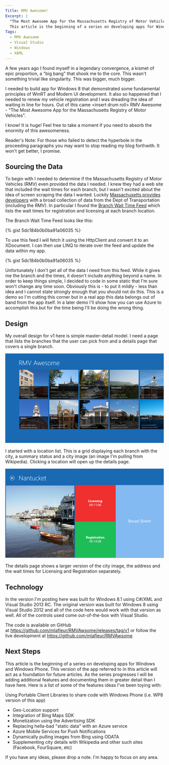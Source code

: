 ```yaml
---
Title: RMV Awesome!
Excerpt: |
  "The Most Awesome App for the Massachusetts Registry of Motor Vehicles" ~ No One
  This article is the beginning of a series on developing apps for Windows and Windows Phone. This version of the app referred to in this article will act as a foundation for future articles. As the series progresses I will be adding additional features and documenting them in greater detail than I have here.
Tags:
  - RMV Awesome
  - Visual Studio
  - Windows
  - XAML
---
```

A few years ago I found myself in a legendary convergence, a kismet of epic proportion, a "big bang" that shook me to the core. This wasn't something trivial like singularity. This was bigger, much bigger.

I needed to build app for Windows 8 that demonstrated some fundamental principles of WinRT and Modern UI development. It also so happened that I needed to renew my vehicle registration and I was dreading the idea of waiting in line for hours. Out of this came &lt;insert drum roll&gt; RMV Awesome - "The Most Awesome App for the Massachusetts Registry of Motor Vehicles".

I know! It is huge! Feel free to take a moment if you need to absorb the enormity of this awesomeness.

Reader's Note: For those who failed to detect the hyperbole in the proceeding paragraphs you may want to stop reading my blog forthwith. It won't get better, I promise.
## Sourcing the Data
To begin with I needed to determine if the Massachusetts Registry of Motor Vehicles (RMV) even provided the data I needed. I knew they had a web site that included the wait times for each branch, but I wasn't excited about the idea of screen scraping the data I wanted. Luckily <a href="http://www.massdot.state.ma.us/DevelopersData.aspx">Massachusetts provides developers</a> with a broad collection of data from the Dept of Transportation (including the RMV). In particular I found the <a href="http://www.massdot.state.ma.us/feeds/qmaticxml/qmaticXML.aspx">Branch Wait Time Feed</a> which lists the wait times for registration and licensing at each branch location.

The Branch Wait Time Feed looks like this:

{% gist 5dc184b0b0ba91a06035  %}

To use this feed I will fetch it using the HttpClient and convert it to an XDocument. I can then use LINQ to iterate over the feed and update the data within my app.

{% gist 5dc184b0b0ba91a06035  %}

Unfortunately I don't get all of the data I need from this feed. While it gives me the branch and the times, it doesn't include anything beyond a name. In order to keep things simple, I decided to code in some static that I'm sure won't change any time soon. Obviously this is - to put it mildly - less than idea and I cannot state strongly enough that you should not do this. This is a demo so I'm cutting this corner but in a real app this data belongs out of band from the app itself. In a later demo I'll show how you can use Azure to accomplish this but for the time being I'll be doing the wrong thing.
## Design
My overall design for v1 here is simple master-detail model. I need a page that lists the branches that the user can pick from and a details page that covers a single branch.

<img alt="" src="/assets/wp/2013/09/092013_2053_RMVAwesome1.png" />

I started with a location list. This is a grid displaying each branch with the city, a summary status and a city image (an image I'm pulling from Wikipedia). Clicking a location will open up the details page.

<img alt="" src="/assets/wp/2013/09/092013_2053_RMVAwesome2.png" />

The details page shows a larger version of the city image, the address and the wait times for Licensing and Registration separately.
## Technology
In the version I'm posting here was built for Windows 8.1 using C#/XML and Visual Studio 2013 RC. The original version was built for Windows 8 using Visual Studio 2012 and all of the code here would work with that version as well. All of the controls used come out-of-the-box with Visual Studio.

The code is available on GitHub at <a href="https://github.com/mlafleur/RMVAwsome/releases/tag/v1" target="_blank">https://github.com/mlafleur/RMVAwsome/releases/tag/v1</a> or follow the live development at <a href="https://github.com/mlafleur/RMVAwsome" target="_blank">https://github.com/mlafleur/RMVAwsome</a>
## Next Steps
This article is the beginning of a series on developing apps for Windows and Windows Phone. This version of the app referred to in this article will act as a foundation for future articles. As the series progresses I will be adding additional features and documenting them in greater detail than I have here. Here is a list of some of the features ideas I've been toying with:

Using Portable Client Libraries to share code with Windows Phone (i.e. WP8 version of this app)
<ul>
	<li>Geo-Location support</li>
	<li>Integration of Bing Maps SDK</li>
	<li>Monetization using the Advertising SDK</li>
	<li>Replacing hella-bad "static data" with an Azure service</li>
	<li>Azure Mobile Services for Push Notifications</li>
	<li>Dynamically pulling images from Bing using ODATA</li>
	<li>Supplementing city details with Wikipedia and other such sites (Facebook, FourSquare, etc)</li>
</ul>
If you have any ideas, please drop a note. I'm happy to focus on any area.